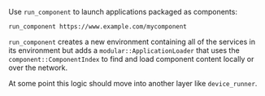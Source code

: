 Use `run_component` to launch applications packaged as components:
```
run_component https://www.example.com/mycomponent
```

`run_component` creates a new environment containing all of the services in
its environment but adds a `modular::ApplicationLoader` that uses the
`component::ComponentIndex` to find and load component content locally or over
the network.

At some point this logic should move into another layer like `device_runner`.
